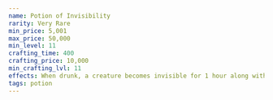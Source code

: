 ```yaml
---
name: Potion of Invisibility
rarity: Very Rare
min_price: 5,001
max_price: 50,000
min_level: 11
crafting_time: 400
crafting_price: 10,000
min_crafting_lvl: 11
effects: When drunk, a creature becomes invisible for 1 hour along with anything it’s carrying or wearing. The effect ends early if the creature makes an attack or casts a spell.
tags: potion
---
```

